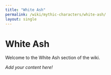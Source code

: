 ```yaml
---
title: "White Ash"
permalink: /wiki/mythic-characters/white-ash/
layout: single
---
```


# White Ash

Welcome to the White Ash section of the wiki.

_Add your content here!_ 